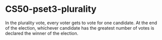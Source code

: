 # CS50-pset3-plurality
In the plurality vote, every voter gets to vote for one candidate. At the end of the election, whichever candidate has the greatest number of votes is declared the winner of the election.
